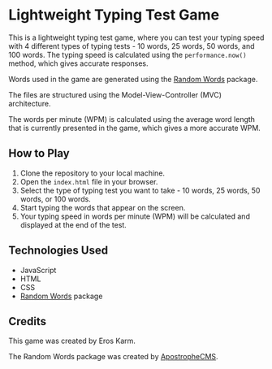 # Lightweight Typing Test Game

This is a lightweight typing test game, where you can test your typing speed with 4 different types of typing tests - 10 words, 25 words, 50 words, and 100 words. The typing speed is calculated using the `performance.now()` method, which gives accurate responses.

Words used in the game are generated using the [Random Words](https://github.com/apostrophecms/random-words) package.

The files are structured using the Model-View-Controller (MVC) architecture.

The words per minute (WPM) is calculated using the average word length that is currently presented in the game, which gives a more accurate WPM.

## How to Play

1. Clone the repository to your local machine.
2. Open the `index.html` file in your browser.
3. Select the type of typing test you want to take - 10 words, 25 words, 50 words, or 100 words.
4. Start typing the words that appear on the screen.
5. Your typing speed in words per minute (WPM) will be calculated and displayed at the end of the test.

## Technologies Used

- JavaScript
- HTML
- CSS
- [Random Words](https://github.com/apostrophecms/random-words) package

## Credits

This game was created by Eros Karm.

The Random Words package was created by [ApostropheCMS](https://github.com/apostrophecms).
